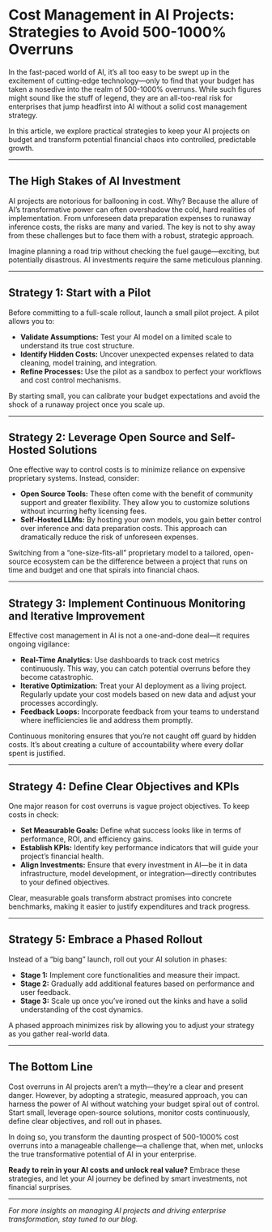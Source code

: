 # Cost Management in AI Projects: Strategies to Avoid 500-1000% Overruns

In the fast-paced world of AI, it’s all too easy to be swept up in the excitement of cutting-edge technology—only to find that your budget has taken a nosedive into the realm of 500-1000% overruns. While such figures might sound like the stuff of legend, they are an all-too-real risk for enterprises that jump headfirst into AI without a solid cost management strategy. 

In this article, we explore practical strategies to keep your AI projects on budget and transform potential financial chaos into controlled, predictable growth.

---

## The High Stakes of AI Investment

AI projects are notorious for ballooning in cost. Why? Because the allure of AI’s transformative power can often overshadow the cold, hard realities of implementation. From unforeseen data preparation expenses to runaway inference costs, the risks are many and varied. The key is not to shy away from these challenges but to face them with a robust, strategic approach.

Imagine planning a road trip without checking the fuel gauge—exciting, but potentially disastrous. AI investments require the same meticulous planning. 

---

## Strategy 1: Start with a Pilot

Before committing to a full-scale rollout, launch a small pilot project. A pilot allows you to:
- **Validate Assumptions:** Test your AI model on a limited scale to understand its true cost structure.
- **Identify Hidden Costs:** Uncover unexpected expenses related to data cleaning, model training, and integration.
- **Refine Processes:** Use the pilot as a sandbox to perfect your workflows and cost control mechanisms.

By starting small, you can calibrate your budget expectations and avoid the shock of a runaway project once you scale up.

---

## Strategy 2: Leverage Open Source and Self-Hosted Solutions

One effective way to control costs is to minimize reliance on expensive proprietary systems. Instead, consider:
- **Open Source Tools:** These often come with the benefit of community support and greater flexibility. They allow you to customize solutions without incurring hefty licensing fees.
- **Self-Hosted LLMs:** By hosting your own models, you gain better control over inference and data preparation costs. This approach can dramatically reduce the risk of unforeseen expenses.
  
Switching from a “one-size-fits-all” proprietary model to a tailored, open-source ecosystem can be the difference between a project that runs on time and budget and one that spirals into financial chaos.

---

## Strategy 3: Implement Continuous Monitoring and Iterative Improvement

Effective cost management in AI is not a one-and-done deal—it requires ongoing vigilance:
- **Real-Time Analytics:** Use dashboards to track cost metrics continuously. This way, you can catch potential overruns before they become catastrophic.
- **Iterative Optimization:** Treat your AI deployment as a living project. Regularly update your cost models based on new data and adjust your processes accordingly.
- **Feedback Loops:** Incorporate feedback from your teams to understand where inefficiencies lie and address them promptly.

Continuous monitoring ensures that you’re not caught off guard by hidden costs. It’s about creating a culture of accountability where every dollar spent is justified.

---

## Strategy 4: Define Clear Objectives and KPIs

One major reason for cost overruns is vague project objectives. To keep costs in check:
- **Set Measurable Goals:** Define what success looks like in terms of performance, ROI, and efficiency gains.
- **Establish KPIs:** Identify key performance indicators that will guide your project’s financial health.
- **Align Investments:** Ensure that every investment in AI—be it in data infrastructure, model development, or integration—directly contributes to your defined objectives.

Clear, measurable goals transform abstract promises into concrete benchmarks, making it easier to justify expenditures and track progress.

---

## Strategy 5: Embrace a Phased Rollout

Instead of a “big bang” launch, roll out your AI solution in phases:
- **Stage 1:** Implement core functionalities and measure their impact.
- **Stage 2:** Gradually add additional features based on performance and user feedback.
- **Stage 3:** Scale up once you’ve ironed out the kinks and have a solid understanding of the cost dynamics.

A phased approach minimizes risk by allowing you to adjust your strategy as you gather real-world data.

---

## The Bottom Line

Cost overruns in AI projects aren’t a myth—they’re a clear and present danger. However, by adopting a strategic, measured approach, you can harness the power of AI without watching your budget spiral out of control. Start small, leverage open-source solutions, monitor costs continuously, define clear objectives, and roll out in phases. 

In doing so, you transform the daunting prospect of 500-1000% cost overruns into a manageable challenge—a challenge that, when met, unlocks the true transformative potential of AI in your enterprise.

**Ready to rein in your AI costs and unlock real value?** Embrace these strategies, and let your AI journey be defined by smart investments, not financial surprises.

---

*For more insights on managing AI projects and driving enterprise transformation, stay tuned to our blog.*